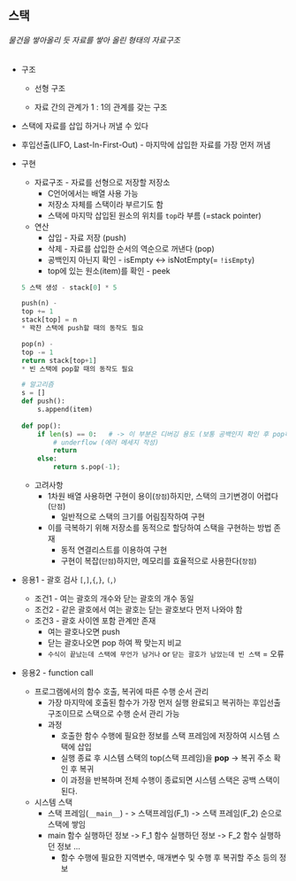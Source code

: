## 스택

###### 물건을 쌓아올리 듯 자료를 쌓아 올린 형태의 자료구조    

- 구조

  - 선형 구조      

  - 자료 간의 관계가 1 : 1의 관계를 갖는 구조         

- 스택에 자료를 삽입 하거나 꺼낼 수 있다     

- 후입선출(LIFO,  Last-In-First-Out) - 마지막에 삽입한 자료를 가장 먼저 꺼냄     

- 구현    

  - 자료구조 - 자료를 선형으로 저장할 저장소    
    - C언어에서는 배열 사용 가능    
    - 저장소 자체를 스택이라 부르기도 함     
    - 스택에 마지막 삽입된 원소의 위치를 `top`라 부름 (=stack pointer)     
  - 연산     
    - 삽입 - 자료 저장 (push)      
    - 삭제 - 자료를 삽입한 순서의 역순으로 꺼낸다 (pop)       
    - 공백인지 아닌지 확인 - isEmpty  <-> isNotEmpty(= `!isEmpty`)      
    - top에 있는 원소(item)를 확인 - peek      

  ```python
  5 스택 생성 - stack[0] * 5 
  
  push(n) - 
  top += 1
  stack[top] = n
  * 꽉찬 스택에 push할 때의 동작도 필요    
  
  pop(n) - 
  top -= 1
  return stack[top+1]
  * 빈 스택에 pop할 때의 동작도 필요   
  
  # 알고리즘   
  s = []
  def push():
      s.append(item)     
      
  def pop():
      if len(s) == 0:   # -> 이 부분은 디버깅 용도 (보통 공백인지 확인 후 pop하므로)
          # underflow (에러 메세지 작성)    
          return
      else:
          return s.pop(-1);
  
  ```

  - 고려사항    
    - 1차원 배열 사용하면 구현이 용이(`장점`)하지만, 스택의 크기변경이 어렵다(`단점`)       
      - 일반적으로 스택의 크기를 어림짐작하여 구현     
    - 이를 극복하기 위해 저장소를 동적으로 할당하여 스택을 구현하는 방법 존재    
      -  동적 연결리스트를 이용하여 구현     
      -  구현이 복잡(`단점`)하지만, 메모리를 효율적으로 사용한다(`장점`)       

- 응용1 - 괄호 검사  `[`,`]`,`{`,`}`, `(`,`)`       

  - 조건1 - 여는 괄호의 개수와 닫는 괄호의 개수 동일     
  - 조건2 - 같은 괄호에서 여는 괄호는 닫는 괄호보다 먼저 나와야 함    
  - 조건3 - 괄호 사이엔 포함 관계만 존재     
    - 여는 괄호나오면 push     
    - 닫는 괄호나오면 pop 하여 짝 맞는지 비교      
    - `수식이 끝났는데 스택에 무언가 남거나` or `닫는 괄호가 남았는데 빈 스택`  = 오류    

- 응용2 - function call     

  - 프로그램에서의 함수 호출, 복귀에 따른 수행 순서 관리      
    - 가장 마지막에 호출된 함수가 가장 먼저 실행 완료되고 복귀하는 후입선출 구조이므로 스택으로 수행 순서 관리 가능          
    - 과정   
      - 호출한 함수 수행에 필요한 정보를 스택 프레임에 저장하여 시스템 스택에 삽입     
      - 실행 종료 후 시스템 스택의 top(스택 프레임)을 **pop** -> 복귀 주소 확인 후 복귀     
      - 이 과정을 반복하며 전체 수행이 종료되면 시스템 스택은 공백 스택이 된다.     
  - 시스템 스택    
    - 스택 프레임(`__main__`) - > 스택프레임(F_1) -> 스택 프레임(F_2) 순으로 스택에 쌓임     
    - main 함수 실행하던 정보 -> F_1 함수 실행하던 정보 -> F_2 함수 실행하던 정보 ...     
      - 함수 수행에 필요한 지역변수, 매개변수 및 수행 후 복귀할 주소 등의 정보      

